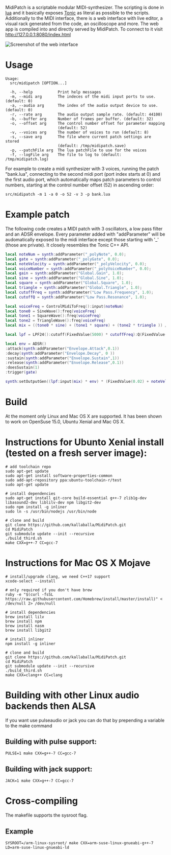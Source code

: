 MidiPatch is a scriptable modular MIDI-synthesizer. The scripting is done in [lua](https://www.lua.org) and it basically exposes [Tonic](https://github.com/TonicAudio/Tonic) as literal as possible to the scripts. Additionally to the MIDI interface, there is a web interface with live editor, a visual rack generated from the code, an oscilloscope and more. The web app is compiled into and directly served by MidiPatch. To connect to it visit http://127.0.0.1:8080/index.html

![Screenshot of the web interface](https://github.com/kallaballa/MidiPatch/raw/master/doc/screen.png "Screenshot of the web interface")

# Usage

    Usage:
      src/midipatch [OPTION...]

      -h, --help           Print help messages
      -m, --midi arg       The indeces of the midi input ports to use. (default: 0)
      -a, --audio arg      The index of the audio output device to use. (default: 0)
      -r, --rate arg       The audio output sample rate. (default: 44100)
      -b, --buffer arg     Number of frames per buffer. (default: 32)
      -o, --offset arg     The control number offset for parameter mapping
                           (default: 52)
      -v, --voices arg     The number of voices to run (default: 8)
      -s, --save arg       The file where current patch settings are stored
                           (default: /tmp/midipatch.save)
      -p, --patchFile arg  The lua patchFile to use for the voices
      -f, --logFile arg    The file to log to (default: /tmp/midipatch.log)

For example to create a midi synthesizer with 3 voices, running the patch "bank.lua", connecting to the second midi port (port index starts at 0) and the first audio port, which automatically maps patch parameters to control numbers, starting at the control number offset (52) in ascending order:
```shell
src/midipatch -m 1 -a 0 -o 52 -v 3 -p bank.lua
 ```
# Example patch

The following code creates a MIDI patch with 3 oscillators, a low pass filter and an ADSR envelope. Every parameter added with "addParameter" will be audomatically exposed to the midi interface except those starting with '_' (those are private). It  closely resembles the Tonic C++ API.

```lua
local noteNum = synth:addParameter("_polyNote", 0.0);
local gate = synth:addParameter("_polyGate", 0.0);
local noteVelocity = synth:addParameter("_polyVelocity", 0.0);
local voiceNumber = synth:addParameter("_polyVoiceNumber", 0.0);
local gain = synth:addParameter("Global.Gain", 1.0);
local sine = synth:addParameter("Global.Sine", 1.0);
local square = synth:addParameter("Global.Square", 1.0);
local triangle = synth:addParameter("Global.Triangle", 1.0);
local cutoffFreq = synth:addParameter("Low Pass.Frequency", 1.0);
local cutoffQ = synth:addParameter("Low Pass.Resonance", 1.0);

local voiceFreq = ControlMidiToFreq():input(noteNum)
local tone0 = SineWave():freq(voiceFreq)
local tone1 = SquareWave():freq(voiceFreq)
local tone2 = TriangleWave():freq(voiceFreq)
local mix = ((tone0 * sine) + (tone1 * square) + (tone2 * triangle )) / 3.0 * gain;

local lpf = LPF24():cutoff(FixedValue(5000) * cutoffFreq):Q(FixedValue(20) * cutoffQ)

local env = ADSR()
:attack(synth:addParameter("Envelope.Attack",0.1))
:decay(synth:addParameter("Envelope.Decay", 0 ))
:sustain(synth:addParameter("Envelope.Sustain",1))
:release(synth:addParameter("Envelope.Release",0.1))
:doesSustain(1)
:trigger(gate)

synth:setOutputGen((lpf:input(mix) * env) * (FixedValue(0.02) + noteVelocity * 0.005));
```

# Build

At the moment only Linux and Mac OS X are supported. It has been shown to work on OpenSuse 15.0, Ubuntu Xenial and Mac OS X.

# Instructions for Ubunto Xenial install (tested on a fresh server image):

```shell
# add toolchain repo
sudo apt-get update
sudo apt-get install software-properties-common
sudo add-apt-repository ppa:ubuntu-toolchain-r/test
sudo apt-get update

# install dependencies
sudo apt-get install git-core build-essential g++-7 zlib1g-dev libasound2-dev liblilv-dev npm libgit2-dev
sudo npm install -g inliner
sudo ln -s /usr/bin/nodejs /usr/bin/node

# clone and build
git clone https://github.com/kallaballa/MidiPatch.git
cd MidiPatch
git submodule update --init --recursive
./build_third.sh
make CXX=g++-7 CC=gcc-7
```

# Instructions for Mac OS X Mojave

```shell
# install/upgrade clang, we need C++17 support
xcode-select --install 

# only required if you don't have brew
ruby -e "$(curl -fsSL https://raw.githubusercontent.com/Homebrew/install/master/install)" < /dev/null 2> /dev/null

# install dependencies
brew install lilv
brew install npm
brew install nasm
brew install libgit2

# install inliner
npm install -g inliner

# clone and build
git clone https://github.com/kallaballa/MidiPatch.git
cd MidiPatch
git submodule update --init --recursive
./build_third.sh
make CXX=clang++ CC=clang
```

# Building with other Linux audio backends then ALSA

If you want use pulseaudio or jack you can do that by prepending a variable to the make command

## Building with pulse support:
```shell
PULSE=1 make CXX=g++-7 CC=gcc-7
```
## Building with jack support:
```shell
JACK=1 make CXX=g++-7 CC=gcc-7
```
# Cross-compiling
The makefile supports the sysroot flag. 

## Example
```shell
SYSROOT=/arm-linux-sysroot/ make CXX=arm-suse-linux-gnueabi-g++-7 LD=arm-suse-linux-gnueabi-ld
```

